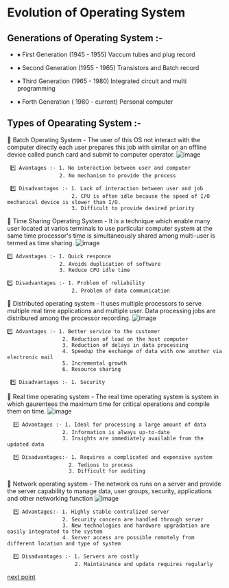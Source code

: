 # Evolution of Operating System

## Generations of Operating System :- 
- ♦ First Generation (1945 - 1955)
      Vaccum tubes and plug record
      
- ♦ Second Generation (1955 - 1965)
        Transistors and Batch record 
        
- ♦ Third Generation (1965 - 1980)
        Integrated circuit and multi programming
        
- ♦ Forth Generation ( 1980 - current)
        Personal computer 
        
       
       
## Types of Opearating System :- 
      
  
   🛑 Batch Operating System - The user of this OS not interact with the computer directly each user prepares this job with similar on an offline device called punch card and submit to computer operator.
   ![image](https://user-images.githubusercontent.com/93985255/206345419-67ce1b0a-9945-4754-8ddf-61d2ed8b56fc.png)
   
     
     *️⃣ Avantages :- 1. No interaction between user and computer
                     2. No mechanism to provide the process
                     
     *️⃣ Disadvantages :- 1. Lack of interaction between user and job
                         2. CPU is often idle because the speed of I/O mechanical device is slower than I/O.
                         3. Difficult to provide desired priority
       


                     
  🛑 Time Sharing Operating System - It is a technique which enable many user located at varios terminals to use particular computer system at the same time processor's time is simultaneously shared among multi-user is termed as time sharing.
  ![image](https://user-images.githubusercontent.com/93985255/206345558-19333b56-1f1b-460e-929a-d506d553d55a.png)

  
    *️⃣ Advantages :- 1. Quick responce
                     2. Avoids duplication of software
                     3. Reduce CPU idle time
                     
    *️⃣ Disadvantages :- 1. Problem of reliability
                         2. Problem of data communication
                         
                   
  🛑 Distributed operating system - It uses multiple processors to serve multiple real time applications and multiple user. Data processing jobs are distribured among the processor recording.
  ![image](https://user-images.githubusercontent.com/93985255/206345652-de6ef041-7f06-426d-a783-303444f7c862.png)

   
    *️⃣ Advantages :- 1. Better service to the customer 
                      2. Reduction of load on the host computer
                      3. Reduction of delays in data processing 
                      4. Speedup the exchange of data with one another via electronic mail
                      5. Incremental growth
                      6. Resource sharing 
                      
     *️⃣ Disadvantages :- 1. Security
    
    
   🛑 Real time operating system - The real time operating system is system in which gaurentees the maximum time for critical operations and compile them on time.
   ![image](https://user-images.githubusercontent.com/93985255/206345708-b77c5dfa-71fe-444f-a3d5-ed2a05fb4bd0.png)

    
      *️⃣ Advantages :- 1. Ideal for processing a large amount of data
                      2. Information is always up-to-date
                      3. Insights are immediately available from the updated data
                        
      *️⃣ Disadvantages:- 1. Requires a complicated and expensive system
                        2. Tedious to process
                        3. Difficult for auditing
                        
                       
   🛑 Network operating system - The network os runs on a server and provide the server capability to manage data, user groups, security, applications and other networking function
    ![image](https://user-images.githubusercontent.com/93985255/206345852-e6998f74-0347-41e4-9781-9fa5afd23bc1.png)

    
      *️⃣ Advantages:- 1. Highly stable contralized server
                      2. Security concern are handled through server
                      3. New technologies and hardware upgradation are easily integrated to the system
                      4. Server access are possible remotely from different location and type of system
                      
      *️⃣ Disadvantages :- 1. Servers are costly
                          2. Maintainance and update requires regularly


[next point](https://github.com/prashantjagtap2909/OS/blob/main/Topics/Operating%20System/03%20-%20Operating%20system%20services.md)
